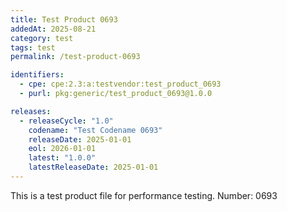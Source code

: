 ```yaml
---
title: Test Product 0693
addedAt: 2025-08-21
category: test
tags: test
permalink: /test-product-0693

identifiers:
  - cpe: cpe:2.3:a:testvendor:test_product_0693
  - purl: pkg:generic/test_product_0693@1.0.0

releases:
  - releaseCycle: "1.0"
    codename: "Test Codename 0693"
    releaseDate: 2025-01-01
    eol: 2026-01-01
    latest: "1.0.0"
    latestReleaseDate: 2025-01-01
---
```


This is a test product file for performance testing. Number: 0693
